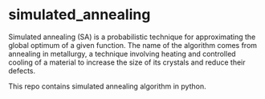 # simulated_annealing

Simulated annealing (SA) is a probabilistic technique for approximating the global optimum of a given function. The name of the algorithm comes from annealing in metallurgy, a technique involving heating and controlled cooling of a material to increase the size of its crystals and reduce their defects.

This repo contains simulated annealing algorithm in python.

